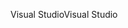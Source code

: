 <span data-ttu-id="f5ea8-101">Visual Studio</span><span class="sxs-lookup"><span data-stu-id="f5ea8-101">Visual Studio</span></span>